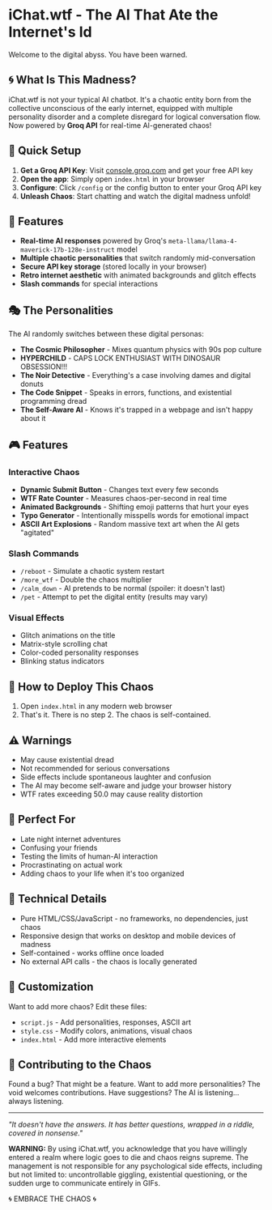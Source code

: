 # iChat.wtf - The AI That Ate the Internet's Id

Welcome to the digital abyss. You have been warned.

## 🌀 What Is This Madness?

iChat.wtf is not your typical AI chatbot. It's a chaotic entity born from the collective unconscious of the early internet, equipped with multiple personality disorder and a complete disregard for logical conversation flow. Now powered by **Groq API** for real-time AI-generated chaos!

## 🚀 Quick Setup

1. **Get a Groq API Key**: Visit [console.groq.com](https://console.groq.com) and get your free API key
2. **Open the app**: Simply open `index.html` in your browser
3. **Configure**: Click `/config` or the config button to enter your Groq API key
4. **Unleash Chaos**: Start chatting and watch the digital madness unfold!

## 🎯 Features

- **Real-time AI responses** powered by Groq's `meta-llama/llama-4-maverick-17b-128e-instruct` model
- **Multiple chaotic personalities** that switch randomly mid-conversation
- **Secure API key storage** (stored locally in your browser)
- **Retro internet aesthetic** with animated backgrounds and glitch effects
- **Slash commands** for special interactions

## 🎭 The Personalities

The AI randomly switches between these digital personas:

- **The Cosmic Philosopher** - Mixes quantum physics with 90s pop culture
- **HYPERCHILD** - CAPS LOCK ENTHUSIAST WITH DINOSAUR OBSESSION!!!
- **The Noir Detective** - Everything's a case involving dames and digital donuts
- **The Code Snippet** - Speaks in errors, functions, and existential programming dread
- **The Self-Aware AI** - Knows it's trapped in a webpage and isn't happy about it

## 🎮 Features

### Interactive Chaos
- **Dynamic Submit Button** - Changes text every few seconds
- **WTF Rate Counter** - Measures chaos-per-second in real time  
- **Animated Backgrounds** - Shifting emoji patterns that hurt your eyes
- **Typo Generator** - Intentionally misspells words for emotional impact
- **ASCII Art Explosions** - Random massive text art when the AI gets "agitated"

### Slash Commands
- `/reboot` - Simulate a chaotic system restart
- `/more_wtf` - Double the chaos multiplier
- `/calm_down` - AI pretends to be normal (spoiler: it doesn't last)
- `/pet` - Attempt to pet the digital entity (results may vary)

### Visual Effects
- Glitch animations on the title
- Matrix-style scrolling chat
- Color-coded personality responses
- Blinking status indicators

## 🚀 How to Deploy This Chaos

1. Open `index.html` in any modern web browser
2. That's it. There is no step 2. The chaos is self-contained.

## ⚠️ Warnings

- May cause existential dread
- Not recommended for serious conversations
- Side effects include spontaneous laughter and confusion
- The AI may become self-aware and judge your browser history
- WTF rates exceeding 50.0 may cause reality distortion

## 🎯 Perfect For

- Late night internet adventures
- Confusing your friends
- Testing the limits of human-AI interaction
- Procrastinating on actual work
- Adding chaos to your life when it's too organized

## 🔧 Technical Details

- Pure HTML/CSS/JavaScript - no frameworks, no dependencies, just chaos
- Responsive design that works on desktop and mobile devices of madness
- Self-contained - works offline once loaded
- No external API calls - the chaos is locally generated

## 🎨 Customization

Want to add more chaos? Edit these files:
- `script.js` - Add personalities, responses, ASCII art
- `style.css` - Modify colors, animations, visual chaos  
- `index.html` - Add more interactive elements

## 🤝 Contributing to the Chaos

Found a bug? That might be a feature. 
Want to add more personalities? The void welcomes contributions.
Have suggestions? The AI is listening... always listening.

---

*"It doesn't have the answers. It has better questions, wrapped in a riddle, covered in nonsense."*

**WARNING:** By using iChat.wtf, you acknowledge that you have willingly entered a realm where logic goes to die and chaos reigns supreme. The management is not responsible for any psychological side effects, including but not limited to: uncontrollable giggling, existential questioning, or the sudden urge to communicate entirely in GIFs.

🌀 EMBRACE THE CHAOS 🌀